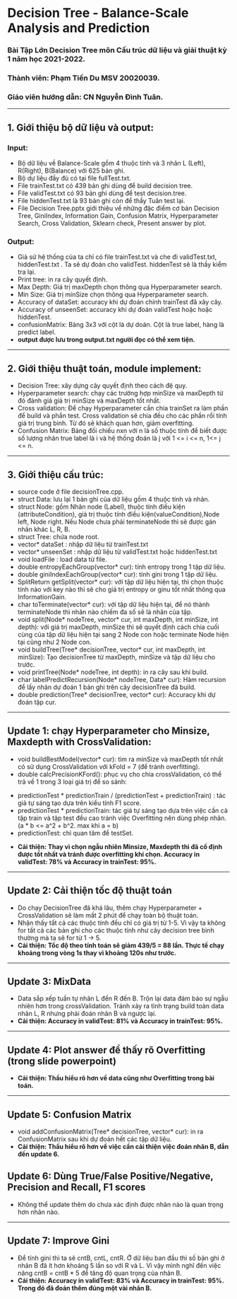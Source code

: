 # Decision Tree - Balance-Scale Analysis and Prediction
### Bài Tập Lớn Decision Tree môn Cấu trúc dữ liệu và giải thuật kỳ 1 năm học 2021-2022.
### Thành viên: Phạm Tiến Du MSV 20020039.
### Giáo viên hướng dẫn: CN Nguyễn Đình Tuân.
***
## 1. Giới thiệu bộ dữ liệu và output:
### Input:
- Bộ dữ liệu về Balance-Scale gồm 4 thuộc tính và 3 nhãn L (Left), R(Right), B(Balance) với 625 bản ghi.
- Bộ dự liệu đầy đủ có tại file fullTest.txt.
- File trainTest.txt có 439 bản ghi dùng để build decision tree.
- File validTest.txt có 93 bản ghi dùng để test decision.tree.
- File hiddenTest.txt là 93 bản ghi còn để thầy Tuân test lại.
- File Decision Tree.pptx giới thiệu về những đặc điểm cơ bản Decision Tree, GiniIndex, Information Gain, Confusion Matrix, Hyperparameter Search, Cross Validation, Sklearn check, Present answer by plot.
### Output:
- Giả sử hệ thống của ta chỉ có file trainTest.txt và che đi validTest.txt, hiddenTest.txt . Ta sẽ dự đoán cho validTest. hiddenTest sẽ là thầy kiểm tra lại.
- Print tree: in ra cây quyết định.
- Max Depth: Giá trị maxDepth chọn thông qua Hyperparameter search.
- Min Size: Giá trị minSize chọn thông qua Hyperparameter search.
- Accuracy of dataSet: accuracy khi dự đoán chính trainTest đã xây cây.
- Accuracy of unseenSet: accuracy khi dự đoán validTest hoặc hoặc hiddenTest.
- confusionMatrix: Bảng 3x3 với cột là dự doán. Cột là true label, hàng là predict label.
- **output được lưu trong output.txt người đọc có thể xem tiện.**
***
## 2. Giới thiệu thuật toán, module implement:
- Decision Tree: xây dựng cây quyết định theo cách đệ quy.
- Hyperparameter search: chạy các trường hợp minSize và maxDepth từ đó đánh giá giá trị minSize và maxDepth tốt nhất.
- Cross validation: Để chạy Hyperparameter cần chia trainSet ra làm phần để build và phần test. Cross validation sẽ chia đều cho các phần rồi tính giá trị trung bình. Từ đó sẽ khách quan hơn, giảm overfitting.
- Confusion Matrix: Bảng đối chiếu nxn với n là số thuộc tính để biết được số lượng nhãn true label là i và hệ thống đoán là j với 1 <= i <= n, 1<= j <= n.
***
## 3. Giới thiệu cấu trúc:
- source code ở file decisionTree.cpp.
- struct Data: lưu lại 1 bản ghi của dữ liệu gồm 4 thuộc tính và nhãn.
- struct Node: gồm Nhãn node (Label), thuộc tính điều kiện (attributeCondition), giá trị thuộc tính điều kiện(valueCondition),Node left, Node right. Nếu Node chưa phải terminateNode thì sẽ được gán nhãn khác L, R, B.
- struct Tree: chứa node root.
- vector<Data>* dataSet : nhập dữ liệu từ trainTest.txt
- vector<Data>* unseenSet : nhập dữ liệu từ validTest.txt hoặc hiddenTest.txt
- void loadFile : load data từ file.
- double entropyEachGroup(vector<Data>* cur): tính entropy trong 1 tập dữ liệu.
- double giniIndexEachGroup(vector<Data>* cur): tính gini trong 1 tập dữ liệu.
- SplitReturn getSplit(vector<Data>* cur): với tập dữ liệu hiện tại, thì chọn thuộc tính nào với key nào thì sẽ cho giá trị entropy or ginu tốt nhất thông qua InformationGain.
- char toTerminate(vector<Data>* cur): với tập dữ liệu hiện tại, để nó thành terminateNode thì nhãn nào chiếm đa số sẽ là nhãn của tập.
- void split(Node* nodeTree, vector<Data>* cur, int maxDepth, int minSize, int depth): với giá trị maxDepth, minSize thì sẽ quyết định cách chia cuối cùng của tập dữ liệu hiện tại sang 2 Node con hoặc terminate Node hiện tại cũng như 2 Node con.
- void buildTree(Tree* decisionTree, vector<Data>* cur, int maxDepth, int minSize): Tạo decisionTree từ maxDepth, minSize và tập dữ liệu cho trước.
- void printTree(Node* nodeTree, int depth): in ra cây sau khi build.
- char labelPredictRecursion(Node* nodeTree, Data* cur): Hàm recursion để lấy nhãn dự đoán 1 bản ghi trên cây decisionTree đã build.
- double prediction(Tree* decisionTree, vector<Data>* cur): Accuracy khi dự đoán tập cur.
***
## Update 1: chạy Hyperparameter cho Minsize, Maxdepth with CrossValidation:
- void buildBestModel(vector<Data>* cur): tìm ra minSize và maxDepth tốt nhất có sử dụng CrossValidation với kFold = 7 (để tránh overfitting).
- double calcPrecisionKFord(): phục vụ cho chia crossValidation, có thể trả về 1 trong 3 loại giá trị để so sánh:
* predictionTest * predictionTrain / (predictionTest + predictionTrain) : tác giả tự sáng tạo dựa trên kiểu tính F1 score.
* predictionTest * predictionTrain: tác giả tự sáng tạo dựa trên việc cần cả tập train và tập test đều cao tránh việc Overfitting nên dùng phép nhân. (a * b <= a^2 + b^2. max khi a = b)
* predictionTest: chỉ quan tâm để testSet.
- **Cải thiện: Thay vì chọn ngẫu nhiên Minsize, Maxdepth thì đã cố định được tốt nhất và tránh được overfitting khi chọn. Accuracy in validTest: 78% và Accuracy in trainTest: 95%.**
***
## Update 2: Cải thiện tốc độ thuật toán
- Do chạy DecisionTree đã khá lâu, thêm chạy Hyperparameter + CrossValidation sẽ làm mất 2 phút để chạy toàn bộ thuật toán.
- Nhận thấy tất cả các thuộc tính đều chỉ có giá trị từ 1-5. Vì vậy ta không for tất cả các bản ghi cho các thuộc tính như cây decision tree bình thường mà ta sẽ for từ 1 -> 5.
- **Cải thiện: Tốc độ theo tính toán sẽ giảm 439/5 = 88 lần. Thực tế chạy khoảng trong vòng 1s thay vì khoảng 120s như trước.**
***
## Update 3: MixData
- Data sắp xếp tuần tự nhãn L đến R đến B. Trộn lại data đảm bảo sự ngẫu nhiên hơn trong crossValidation. Tránh xảy ra tình trạng build toàn data nhãn L, R nhưng phải đoán nhãn B và ngược lại.
- **Cải thiện: Accuracy in validTest: 81% và Accuracy in trainTest: 95%.**
***
## Update 4: Plot answer để thấy rõ Overfitting (trong slide powerpoint)
- **Cải thiện: Thấu hiểu rõ hơn về data cũng như Overfitting trong bài toán.**
***
## Update 5: Confusion Matrix
- void addConfusionMatrix(Tree* decisionTree, vector<Data>* cur): in ra ConfusionMatrix sau khi dự đoán hết các tập dữ liệu.
- **Cải thiện: Thấu hiểu rõ hơn về việc cần cải thiện việc đoán nhãn B, dẫn đến update 6.**
## Update 6: Dùng True/False Positive/Negative, Precision and Recall, F1 scores
- Không thể update thêm do chưa xác định được nhãn nào là quan trọng hơn nhãn nào.
***
## Update 7: Improve Gini
- Để tính gini thì ta sẽ cntB, cntL, cntR. Ở dữ liệu ban đầu thì số bản ghi ở nhãn B đã ít hơn khoảng 5 lần so với R và L. Vì vậy mình nghĩ đến việc nâng cntB = cntB * 5 để tăng độ quan trọng của nhãn B.
- **Cải thiện: Accuracy in validTest: 83% và Accuracy in trainTest: 95%. Trong đó đã đoán thêm đúng một vài nhãn B.**
